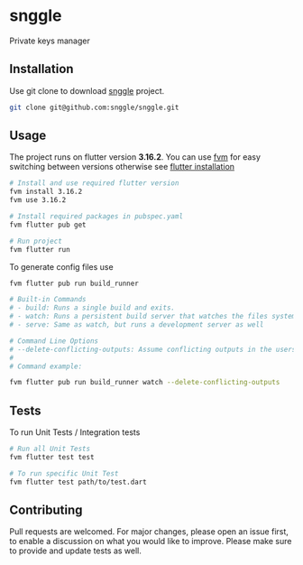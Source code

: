 # snggle
Private keys manager

## Installation
Use git clone to download [snggle](https://github.com/snggle) project.
```bash
git clone git@github.com:snggle/snggle.git
```

## Usage
The project runs on flutter version **3.16.2**. You can use [fvm](https://fvm.app/docs/getting_started/installation)
for easy switching between versions otherwise see [flutter installation](https://docs.flutter.dev/get-started/install)
```bash
# Install and use required flutter version
fvm install 3.16.2
fvm use 3.16.2

# Install required packages in pubspec.yaml
fvm flutter pub get

# Run project
fvm flutter run 
```

To generate config files use
```bash
fvm flutter pub run build_runner
```
```bash
# Built-in Commands 
# - build: Runs a single build and exits.
# - watch: Runs a persistent build server that watches the files system for edits and does rebuilds as necessary
# - serve: Same as watch, but runs a development server as well

# Command Line Options
# --delete-conflicting-outputs: Assume conflicting outputs in the users package are from previous builds, and skip the user prompt that would usually be provided.
# 
# Command example:

fvm flutter pub run build_runner watch --delete-conflicting-outputs
```

## Tests
To run Unit Tests / Integration tests
```bash
# Run all Unit Tests
fvm flutter test test

# To run specific Unit Test
fvm flutter test path/to/test.dart
```

## Contributing
Pull requests are welcomed. For major changes, please open an issue first, to enable a discussion on what you would like to improve. Please make sure to provide and update tests as well. 